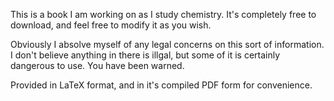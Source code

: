 This is a book I am working on as I study chemistry.  It's completely free to download, and feel free to modify it as you wish.

Obviously I absolve myself of any legal concerns on this sort of information.  I don't believe anything in there is illgal, but some of it is certainly dangerous to use.  You have been warned.

Provided in LaTeX format, and in it's compiled PDF form for convenience.
